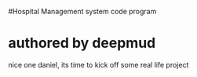 #Hospital Management system code program
# authored by deepmud
nice one daniel, its time to kick off some real life project
